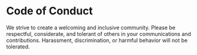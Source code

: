 # Code of Conduct

We strive to create a welcoming and inclusive community. 
Please be respectful, considerate, and tolerant of others in your 
communications and contributions. Harassment, discrimination, or harmful behavior will not be tolerated.



